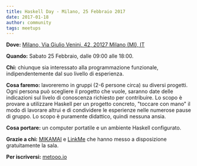 ```yaml
---
title: Haskell Day - Milano, 25 Febbraio 2017
date: 2017-01-18
author: community
tags: meetups
---
```


**Dove:** [Milano, Via Giulio Venini, 42, 20127 Milano (MI), IT](https://goo.gl/maps/RDsqdRRbWHn)

**Quando:** Sabato 25 Febbraio, dalle 09:00 alle 18:00.

**Chi:** chiunque sia interessato alla programmazione funzionale, indipendentemente dal suo livello di esperienza.

**Cosa faremo:** lavoreremo in gruppi (2-6 persone circa) su diversi progetti. Ogni persona può scegliere il progetto che vuole, saranno date delle indicazioni sul livelo di conoscenza richiesto per contribuire. Lo scopo è provare a utilizzare Haskell per un progetto concreto, "toccare con mano" il modo di lavorare altrui e di condividere le esperienze nelle numerose pause di gruppo. Lo scopo è puramente didattico, quindi nessuna ansia.

**Cosa portare:** un computer portatile e un ambiente Haskell configurato.

**Grazie a chi:** [MIKAMAI](https://www.mikamai.com/) e [LinkMe](http://www.linkme.it/) che hanno messo a disposizione gratuitamente la sala.

**Per iscriversi:** [metooo.io](https://www.metooo.io/e/incontro-haskell-ita-inverno-2017)
